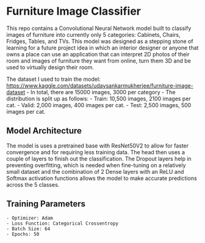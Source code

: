 # Furniture Image Classifier

This repo contains a Convolutional Neural Network model built to classify images of furniture into currently only 5 categories: Cabinets, Chairs, Fridges, Tables, and TVs. This model was designed as a stepping stone of learning for a future project idea in which an interior designer or anyone that owns a place can use an application that can interpret 2D photos of their room and images of furniture they want from online, turn them 3D and be used to virtually design their room.

The dataset I used to train the model: https://www.kaggle.com/datasets/udaysankarmukherjee/furniture-image-dataset
    - In total, there are 15000 images, 3000 per category
    - The distribution is split up as follows:
        - Train: 10,500 images, 2100 images per cat.
        - Valid: 2,000 images, 400 images per cat.
        - Test: 2,500 images, 500 images per cat.

## Model Architecture
The model is uses a pretrained base with ResNet50V2 to allow for faster convergence and for requiring less training data. The head then uses a couple of layers to finish out the classification. The Dropout layers help in preventing overfitting, which is needed when fine-tuning on a relatively small dataset and the combination of 2 Dense layers with an ReLU and Softmax activation functions allows the model to make accurate predictions across the 5 classes.

## Training Parameters
    - Optimizer: Adam
    - Loss Function: Categorical Crossentropy
    - Batch Size: 64
    - Epochs: 50